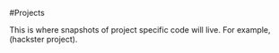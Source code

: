 #Projects

This is where snapshots of project specific code will live. For example, (hackster project).
